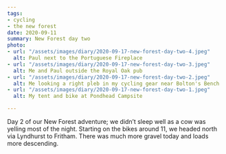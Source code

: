 ```yaml
---
tags:
- cycling
- the new forest
date: 2020-09-11
summary: New Forest day two
photo:
- url: "/assets/images/diary/2020-09-17-new-forest-day-two-4.jpeg"
  alt: Paul next to the Portuguese Fireplace
- url: "/assets/images/diary/2020-09-17-new-forest-day-two-3.jpeg"
  alt: Me and Paul outside the Royal Oak pub
- url: "/assets/images/diary/2020-09-17-new-forest-day-two-2.jpeg"
  alt: Me looking a right pleb in my cycling gear near Bolton's Bench
- url: "/assets/images/diary/2020-09-17-new-forest-day-two-1.jpeg"
  alt: My tent and bike at Pondhead Campsite

---
```

Day 2 of our New Forest adventure; we didn’t sleep well as a cow was yelling most of the night. Starting on the bikes around 11, we headed north via Lyndhurst to Fritham. There was much more gravel today and loads more descending.